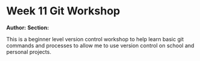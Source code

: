 # Week 11 Git Workshop
**Author:** <Emmett Platt>
**Section:** <E>

This is a beginner level version control workshop to help learn basic git commands and processes to allow me to use version control on school and personal projects.
